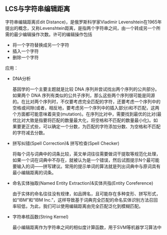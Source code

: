 ## LCS与字符串编辑距离
字符串编辑距离(Edit Distance)，是俄罗斯科学家Vladimir Levenshtein在1965年提出的概念，又称Levenshtein距离，是指两个字符串之间，由一个转成另一个所需的最少编辑操作次数。许可的编辑操作包括
- 将一个字符替换成另一个字符
- 插入一个字符
- 删除一个字符

应用：
- DNA分析

  基因学的一个主要主题就是比较 DNA 序列并尝试找出两个序列的公共部分。如果两个 DNA 序列有类似的公共子序列，那么这些两个序列很可能是同源的。在比对两个序列时，不仅要考虑完全匹配的字符，还要考虑一个序列中的空格或间隙(或者，相反地，要考虑另一个序列中的插入部分)和不匹配，这两个方面都可能意味着突变(mutation)。在序列比对中，需要找到最优的比对(最优比对大致是指要将匹配的数量最大化，将空格和不匹配的数量最小化)。如果要更正式些，可以确定一个分数，为匹配的字符添加分数、为空格和不匹配的字符减去分数。
- 拼写纠错(Spell Correction)& 拼写检查(Spell Checker)

  将每个词与词典中的词条比较，英文单词往往需要做词干提取等规范化处理，如果一个词在词典中不存在，就被认为是一个错误，然后试图提示N个最可能要输入的词——拼写建议。常用的提示单词的算法就是列出词典中与原词具有最小编辑距离的词条。
- 命名实体抽取(Named Entity Extraction)&实体共指(Entity Coreference)

  由于实体的命名往往没有规律，如品牌名，且可能存在多种变形、拼写形式，如“IBM”和“IBM Inc.”，这样导致基于词典完全匹配的命名实体识别方法召回率较低，为此，我们可以使用编辑距离由完全匹配泛化到模糊匹配。
- 字符串核函数(String Kernel)

  最小编辑距离作为字符串之间的相似度计算函数，用于SVM等机器学习算法中
